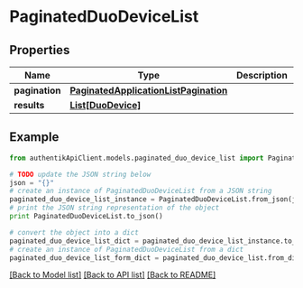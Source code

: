 # PaginatedDuoDeviceList


## Properties
Name | Type | Description | Notes
------------ | ------------- | ------------- | -------------
**pagination** | [**PaginatedApplicationListPagination**](PaginatedApplicationListPagination.md) |  | 
**results** | [**List[DuoDevice]**](DuoDevice.md) |  | 

## Example

```python
from authentikApiClient.models.paginated_duo_device_list import PaginatedDuoDeviceList

# TODO update the JSON string below
json = "{}"
# create an instance of PaginatedDuoDeviceList from a JSON string
paginated_duo_device_list_instance = PaginatedDuoDeviceList.from_json(json)
# print the JSON string representation of the object
print PaginatedDuoDeviceList.to_json()

# convert the object into a dict
paginated_duo_device_list_dict = paginated_duo_device_list_instance.to_dict()
# create an instance of PaginatedDuoDeviceList from a dict
paginated_duo_device_list_form_dict = paginated_duo_device_list.from_dict(paginated_duo_device_list_dict)
```
[[Back to Model list]](../README.md#documentation-for-models) [[Back to API list]](../README.md#documentation-for-api-endpoints) [[Back to README]](../README.md)


